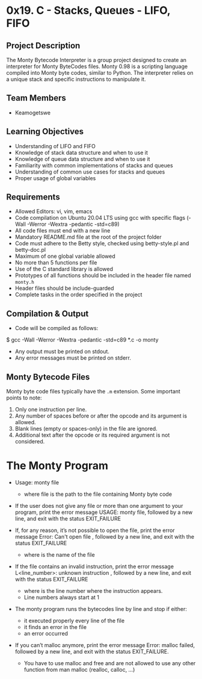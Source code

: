 # 0x19. C - Stacks, Queues - LIFO, FIFO

## Project Description

The Monty Bytecode Interpreter is a group project designed to create an interpreter for Monty ByteCodes files. Monty 0.98 is a scripting language compiled into Monty byte codes, similar to Python. The interpreter relies on a unique stack and specific instructions to manipulate it.

## Team Members
- Keamogetswe

## Learning Objectives
- Understanding of LIFO and FIFO
- Knowledge of stack data structure and when to use it
- Knowledge of queue data structure and when to use it
- Familiarity with common implementations of stacks and queues
- Understanding of common use cases for stacks and queues
- Proper usage of global variables


## Requirements
- Allowed Editors: vi, vim, emacs
- Code compilation on Ubuntu 20.04 LTS using gcc with specific flags (-Wall -Werror -Wextra -pedantic -std=c89)
- All code files must end with a new line
- Mandatory README.md file at the root of the project folder
- Code must adhere to the Betty style, checked using betty-style.pl and betty-doc.pl
- Maximum of one global variable allowed
- No more than 5 functions per file
- Use of the C standard library is allowed
- Prototypes of all functions should be included in the header file named `monty.h`
- Header files should be include-guarded
- Complete tasks in the order specified in the project


## Compilation & Output

- Code will be compiled as follows:

$ gcc -Wall -Werror -Wextra -pedantic -std=c89 *.c -o monty


- Any output must be printed on stdout.
- Any error messages must be printed on stderr.

## Monty Bytecode Files
Monty byte code files typically have the `.m` extension. Some important points to note:

1. Only one instruction per line.
2. Any number of spaces before or after the opcode and its argument is allowed.
3. Blank lines (empty or spaces-only) in the file are ignored.
4. Additional text after the opcode or its required argument is not considered.

# The Monty Program

- Usage: monty file
  - where file is the path to the file containing Monty byte code

- If the user does not give any file or more than one argument to your program, print the error message USAGE: monty file, followed by a new line, and exit with the status EXIT_FAILURE

- If, for any reason, it’s not possible to open the file, print the error message Error: Can't open file <file>, followed by a new line, and exit with the status EXIT_FAILURE
  - where <file> is the name of the file

- If the file contains an invalid instruction, print the error message L<line_number>: unknown instruction <opcode>, followed by a new line, and exit with the status EXIT_FAILURE
  - where is the line number where the instruction appears.
  - Line numbers always start at 1

- The monty program runs the bytecodes line by line and stop if either:
  - it executed properly every line of the file
  - it finds an error in the file
  - an error occurred

- If you can’t malloc anymore, print the error message Error: malloc failed, followed by a new line, and exit with the status EXIT_FAILURE.
  - You have to use malloc and free and are not allowed to use any other function from man malloc (realloc, calloc, …)
